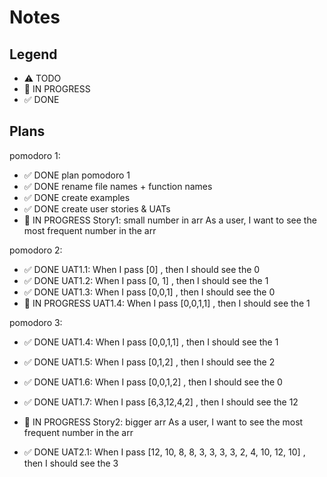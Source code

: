 # Notes

## Legend

- ⚠ TODO
- 🚧 IN PROGRESS
- ✅ DONE

## Plans

pomodoro 1:

- ✅ DONE plan pomodoro 1
- ✅ DONE rename file names + function names
- ✅ DONE create examples
- ✅ DONE create user stories & UATs
- 🚧 IN PROGRESS Story1: small number in arr
  As a user, I want to see the most frequent number in the arr

pomodoro 2:

- ✅ DONE UAT1.1: When I pass [0] , then I should see the 0
- ✅ DONE UAT1.2: When I pass [0, 1] , then I should see the 1
- ✅ DONE UAT1.3: When I pass [0,0,1] , then I should see the 0
- 🚧 IN PROGRESS UAT1.4: When I pass [0,0,1,1] , then I should see the 1

pomodoro 3:

- ✅ DONE UAT1.4: When I pass [0,0,1,1] , then I should see the 1
- ✅ DONE UAT1.5: When I pass [0,1,2] , then I should see the 2
- ✅ DONE UAT1.6: When I pass [0,0,1,2] , then I should see the 0
- ✅ DONE UAT1.7: When I pass [6,3,12,4,2] , then I should see the 12

- 🚧 IN PROGRESS Story2: bigger arr
  As a user, I want to see the most frequent number in the arr

- ✅ DONE UAT2.1: When I pass [12, 10, 8, 8, 3, 3, 3, 3, 2, 4, 10, 12, 10] , then I should see the 3
